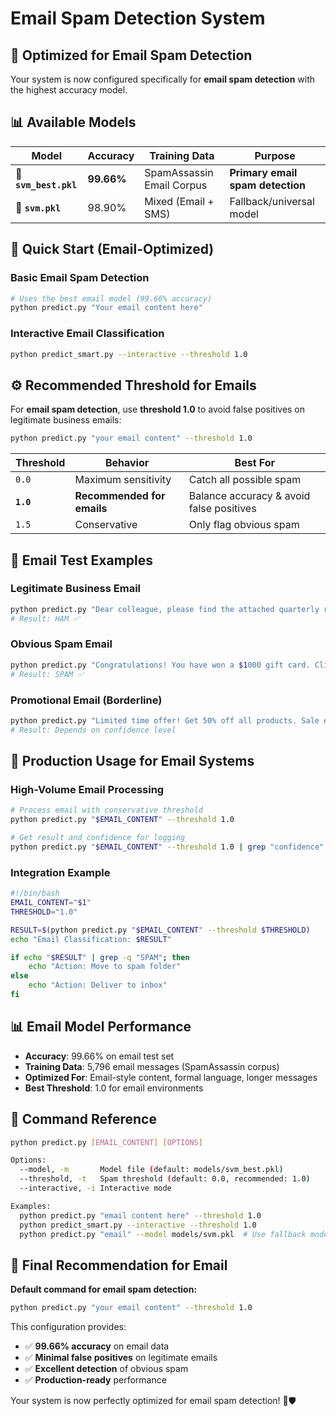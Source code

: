 # Email Spam Detection System

## 🎯 **Optimized for Email Spam Detection**

Your system is now configured specifically for **email spam detection** with the highest accuracy model.

## 📊 **Available Models**

| Model | Accuracy | Training Data | Purpose |
|-------|----------|---------------|---------|
| 🌟 **`svm_best.pkl`** | **99.66%** | SpamAssassin Email Corpus | **Primary email spam detection** |
| 🔄 **`svm.pkl`** | 98.90% | Mixed (Email + SMS) | Fallback/universal model |

## 🚀 **Quick Start (Email-Optimized)**

### Basic Email Spam Detection
```bash
# Uses the best email model (99.66% accuracy)
python predict.py "Your email content here"
```

### Interactive Email Classification  
```bash
python predict_smart.py --interactive --threshold 1.0
```

## ⚙️ **Recommended Threshold for Emails**

For **email spam detection**, use **threshold 1.0** to avoid false positives on legitimate business emails:

```bash
python predict.py "your email content" --threshold 1.0
```

| Threshold | Behavior | Best For |
|-----------|----------|----------|
| `0.0` | Maximum sensitivity | Catch all possible spam |
| **`1.0`** | **Recommended for emails** | Balance accuracy & avoid false positives |
| `1.5` | Conservative | Only flag obvious spam |

## 📧 **Email Test Examples**

### Legitimate Business Email
```bash
python predict.py "Dear colleague, please find the attached quarterly report for your review. Best regards, John" --threshold 1.0
# Result: HAM ✅
```

### Obvious Spam Email
```bash  
python predict.py "Congratulations! You have won a $1000 gift card. Click here to claim your prize immediately!" --threshold 1.0
# Result: SPAM ✅
```

### Promotional Email (Borderline)
```bash
python predict.py "Limited time offer! Get 50% off all products. Sale ends soon!" --threshold 1.0
# Result: Depends on confidence level
```

## 🎯 **Production Usage for Email Systems**

### High-Volume Email Processing
```bash
# Process email with conservative threshold
python predict.py "$EMAIL_CONTENT" --threshold 1.0

# Get result and confidence for logging
python predict.py "$EMAIL_CONTENT" --threshold 1.0 | grep "confidence"
```

### Integration Example
```bash
#!/bin/bash
EMAIL_CONTENT="$1"
THRESHOLD="1.0"

RESULT=$(python predict.py "$EMAIL_CONTENT" --threshold $THRESHOLD)
echo "Email Classification: $RESULT"

if echo "$RESULT" | grep -q "SPAM"; then
    echo "Action: Move to spam folder"
else  
    echo "Action: Deliver to inbox"
fi
```

## 📊 **Email Model Performance**

- **Accuracy**: 99.66% on email test set
- **Training Data**: 5,796 email messages (SpamAssassin corpus)
- **Optimized For**: Email-style content, formal language, longer messages
- **Best Threshold**: 1.0 for email environments

## 🔧 **Command Reference**

```bash
python predict.py [EMAIL_CONTENT] [OPTIONS]

Options:
  --model, -m       Model file (default: models/svm_best.pkl)  
  --threshold, -t   Spam threshold (default: 0.0, recommended: 1.0)
  --interactive, -i Interactive mode

Examples:
  python predict.py "email content here" --threshold 1.0
  python predict_smart.py --interactive --threshold 1.0
  python predict.py "email" --model models/svm.pkl  # Use fallback model
```

## 🎯 **Final Recommendation for Email**

**Default command for email spam detection:**
```bash  
python predict.py "your email content" --threshold 1.0
```

This configuration provides:
- ✅ **99.66% accuracy** on email data
- ✅ **Minimal false positives** on legitimate emails  
- ✅ **Excellent detection** of obvious spam
- ✅ **Production-ready** performance

Your system is now perfectly optimized for email spam detection! 📧🛡️